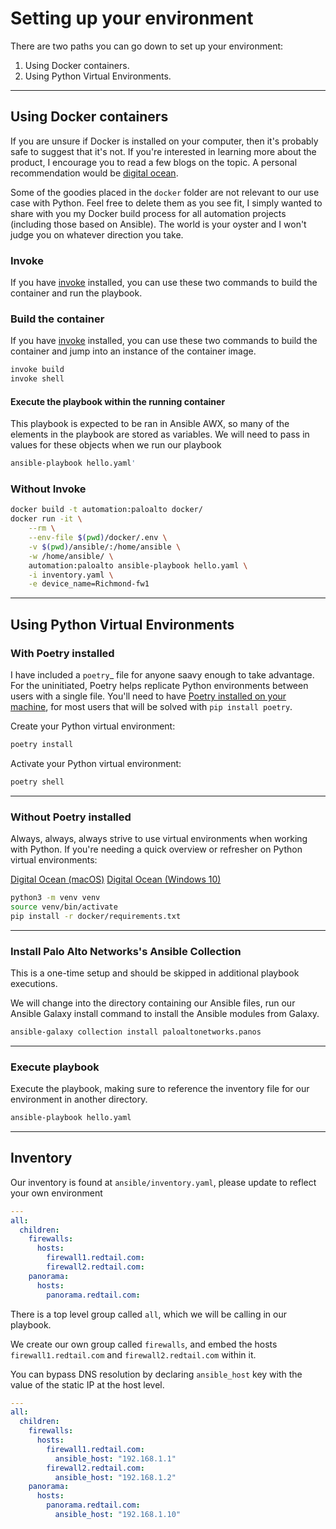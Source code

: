 # Setting up your environment

There are two paths you can go down to set up your environment:

1. Using Docker containers.
2. Using Python Virtual Environments.

---

## Using Docker containers

If you are unsure if Docker is installed on your computer, then it's probably safe to suggest that it's not. If you're interested in learning more about the product, I encourage you to read a few blogs on the topic. A personal recommendation would be [digital ocean](https://www.digitalocean.com/community/tutorial_collections/how-to-install-and-use-docker).

Some of the goodies placed in the `docker` folder are not relevant to our use case with Python. Feel free to delete them as you see fit, I simply wanted to share with you my Docker build process for all automation projects (including those based on Ansible). The world is your oyster and I won't judge you on whatever direction you take.

### Invoke

If you have [invoke](https://pypi.org/project/invoke/) installed, you can use these two commands to build the container and run the playbook.

### Build the container

If you have [invoke](https://pypi.org/project/invoke/) installed, you can use these two commands to build the container and jump into an instance of the container image.

```bash
invoke build
invoke shell
```

#### Execute the playbook within the running container

This playbook is expected to be ran in Ansible AWX, so many of the elements in the playbook are stored as variables. We will need to pass in values for these objects when we run our playbook

```bash
ansible-playbook hello.yaml'
```

### Without Invoke

```bash
docker build -t automation:paloalto docker/
docker run -it \
    --rm \
    --env-file $(pwd)/docker/.env \
    -v $(pwd)/ansible/:/home/ansible \
    -w /home/ansible/ \
    automation:paloalto ansible-playbook hello.yaml \
    -i inventory.yaml \
    -e device_name=Richmond-fw1
```

---

## Using Python Virtual Environments

### With Poetry installed

I have included a `poetry`_ file for anyone saavy enough to take advantage. For the uninitiated, Poetry helps replicate Python environments between users with a single file. You'll need to have [Poetry installed on your machine](https://python-poetry.org/docs/), for most users that will be solved with `pip install poetry`.

Create your Python virtual environment:

```bash
poetry install
```

Activate your Python virtual environment:

```bash
poetry shell
```

---

### Without Poetry installed

Always, always, always strive to use virtual environments when working with Python. If you're needing a quick overview or refresher on Python virtual environments:

[Digital Ocean (macOS)](https://www.digitalocean.com/community/tutorials/how-to-install-python-3-and-set-up-a-local-programming-environment-on-macos)
[Digital Ocean (Windows 10)](https://www.digitalocean.com/community/tutorials/how-to-install-python-3-and-set-up-a-local-programming-environment-on-windows-10)

```bash
python3 -m venv venv
source venv/bin/activate
pip install -r docker/requirements.txt
```

---

### Install Palo Alto Networks's Ansible Collection

This is a one-time setup and should be skipped in additional playbook executions.

We will change into the directory containing our Ansible files, run our Ansible Galaxy install command to install the Ansible modules from Galaxy.

```bash
ansible-galaxy collection install paloaltonetworks.panos
```

---

### Execute playbook

Execute the playbook, making sure to reference the inventory file for our environment in another directory.

```bash
ansible-playbook hello.yaml
```

---

## Inventory

Our inventory is found at `ansible/inventory.yaml`, please update to reflect your own environment

```yaml
---
all:
  children:
    firewalls:
      hosts:
        firewall1.redtail.com:
        firewall2.redtail.com:
    panorama:
      hosts:
        panorama.redtail.com:
```

There is a top level group called `all`, which we will be calling in our playbook.

We create our own group called `firewalls`, and embed the hosts `firewall1.redtail.com` and `firewall2.redtail.com` within it.

You can bypass DNS resolution by declaring `ansible_host` key with the value of the static IP at the host level.

```yaml
---
all:
  children:
    firewalls:
      hosts:
        firewall1.redtail.com:
          ansible_host: "192.168.1.1"
        firewall2.redtail.com:
          ansible_host: "192.168.1.2"
    panorama:
      hosts:
        panorama.redtail.com:
          ansible_host: "192.168.1.10"
```

